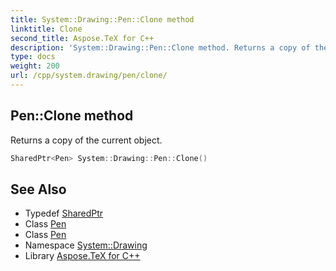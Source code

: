 ```yaml
---
title: System::Drawing::Pen::Clone method
linktitle: Clone
second_title: Aspose.TeX for C++
description: 'System::Drawing::Pen::Clone method. Returns a copy of the current object in C++.'
type: docs
weight: 200
url: /cpp/system.drawing/pen/clone/
---
```

## Pen::Clone method


Returns a copy of the current object.

```cpp
SharedPtr<Pen> System::Drawing::Pen::Clone()
```

## See Also

* Typedef [SharedPtr](../../../system/sharedptr/)
* Class [Pen](../)
* Class [Pen](../)
* Namespace [System::Drawing](../../)
* Library [Aspose.TeX for C++](../../../)
